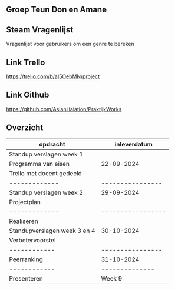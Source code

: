 ## Groep Teun Don en Amane

## Steam Vragenlijst

Vragenlijst voor gebruikers om een genre te bereken

## Link Trello

https://trello.com/b/aI5OebMN/project

## Link Github

https://github.com/AsianHalation/PraktijkWorks

## Overzicht

|       opdracht                |    inleverdatum   |
|        -------------          | -------------     |
| Standup verslagen week 1      |                   |
| Programma van eisen           |  22-09-2024       |
| Trello met docent gedeeld     |                   |
|        -------------          | ----------------  |
| Standup verslagen week 2      |  29-09-2024       |
| Projectplan                   |                   |
|        -------------          | ----------------- |
| Realiseren                    |                   |
| Standupverslagen week 3 en 4  |  30-10-2024       |
| Verbetervoorstel              |                   |
|        ------------           |  ---------------- |
| Peerranking                   |  31-10-2024       |
|        ------------           |  --------------   |
| Presenteren                   |  Week 9           |
